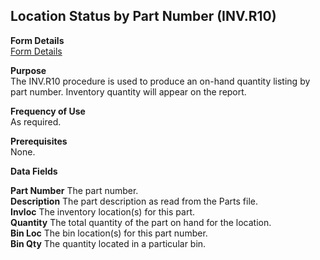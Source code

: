 ##  Location Status by Part Number (INV.R10)

<PageHeader />

**Form Details**  
[ Form Details ](INV-R10-1/README.md)   

**Purpose**  
The INV.R10 procedure is used to produce an on-hand quantity listing by part
number. Inventory quantity will appear on the report.

**Frequency of Use**  
As required.

**Prerequisites**  
None.

**Data Fields**

**Part Number** The part number.  
**Description** The part description as read from the Parts file.  
**Invloc** The inventory location(s) for this part.  
**Quantity** The total quantity of the part on hand for the location.  
**Bin Loc** The bin location(s) for this part number.  
**Bin Qty** The quantity located in a particular bin.  
  
<badge text= "Version 8.10.57" vertical="middle" />

<PageFooter />